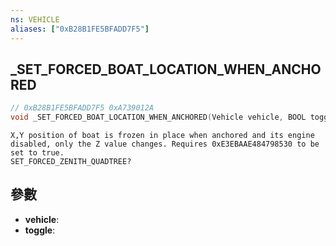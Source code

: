 ```yaml
---
ns: VEHICLE
aliases: ["0xB28B1FE5BFADD7F5"]
---
```

## _SET_FORCED_BOAT_LOCATION_WHEN_ANCHORED

```c
// 0xB28B1FE5BFADD7F5 0xA739012A
void _SET_FORCED_BOAT_LOCATION_WHEN_ANCHORED(Vehicle vehicle, BOOL toggle);
```

```
X,Y position of boat is frozen in place when anchored and its engine disabled, only the Z value changes. Requires 0xE3EBAAE484798530 to be set to true.
SET_FORCED_ZENITH_QUADTREE?
```

## 參數
* **vehicle**: 
* **toggle**: 

